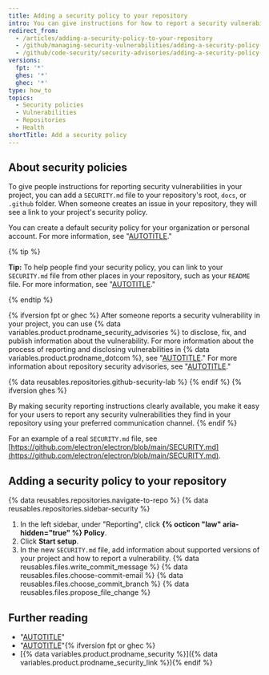 ```yaml
---
title: Adding a security policy to your repository
intro: You can give instructions for how to report a security vulnerability in your project by adding a security policy to your repository.
redirect_from:
  - /articles/adding-a-security-policy-to-your-repository
  - /github/managing-security-vulnerabilities/adding-a-security-policy-to-your-repository
  - /github/code-security/security-advisories/adding-a-security-policy-to-your-repository
versions:
  fpt: '*'
  ghes: '*'
  ghec: '*'
type: how_to
topics:
  - Security policies
  - Vulnerabilities
  - Repositories
  - Health
shortTitle: Add a security policy
---
```


## About security policies

To give people instructions for reporting security vulnerabilities in your project, you can add a `SECURITY.md` file to your repository's root, `docs`, or `.github` folder. When someone creates an issue in your repository, they will see a link to your project's security policy.

You can create a default security policy for your organization or personal account. For more information, see "[AUTOTITLE](/communities/setting-up-your-project-for-healthy-contributions/creating-a-default-community-health-file)."

{% tip %}

**Tip:** To help people find your security policy, you can link to your `SECURITY.md` file from other places in your repository, such as your `README` file. For more information, see "[AUTOTITLE](/repositories/managing-your-repositorys-settings-and-features/customizing-your-repository/about-readmes)."

{% endtip %}

{% ifversion fpt or ghec %}
After someone reports a security vulnerability in your project, you can use {% data variables.product.prodname_security_advisories %} to disclose, fix, and publish information about the vulnerability. For more information about the process of reporting and disclosing vulnerabilities in {% data variables.product.prodname_dotcom %}, see "[AUTOTITLE](/code-security/security-advisories/guidance-on-reporting-and-writing-information-about-vulnerabilities/about-coordinated-disclosure-of-security-vulnerabilities#about-reporting-and-disclosing-vulnerabilities-in-projects-on-github)." For more information about repository security advisories, see "[AUTOTITLE](/code-security/security-advisories/working-with-repository-security-advisories/about-repository-security-advisories)."

{% data reusables.repositories.github-security-lab %}
{% endif %}
{% ifversion ghes %}
<!-- alternative to the content about GitHub Security Advisories in the dotcom article -->
By making security reporting instructions clearly available, you make it easy for your users to report any security vulnerabilities they find in your repository using your preferred communication channel.
{% endif %}

For an example of a real `SECURITY.md` file, see [https://github.com/electron/electron/blob/main/SECURITY.md](https://github.com/electron/electron/blob/main/SECURITY.md).

## Adding a security policy to your repository

{% data reusables.repositories.navigate-to-repo %}
{% data reusables.repositories.sidebar-security %}
1. In the left sidebar, under "Reporting", click **{% octicon "law" aria-hidden="true" %} Policy**.
1. Click **Start setup**.
1. In the new `SECURITY.md` file, add information about supported versions of your project and how to report a vulnerability.
{% data reusables.files.write_commit_message %}
{% data reusables.files.choose-commit-email %}
{% data reusables.files.choose_commit_branch %}
{% data reusables.files.propose_file_change %}

## Further reading

- "[AUTOTITLE](/code-security/getting-started/securing-your-repository)"
- "[AUTOTITLE](/communities/setting-up-your-project-for-healthy-contributions)"{% ifversion fpt or ghec %}
- [{% data variables.product.prodname_security %}]({% data variables.product.prodname_security_link %}){% endif %}
